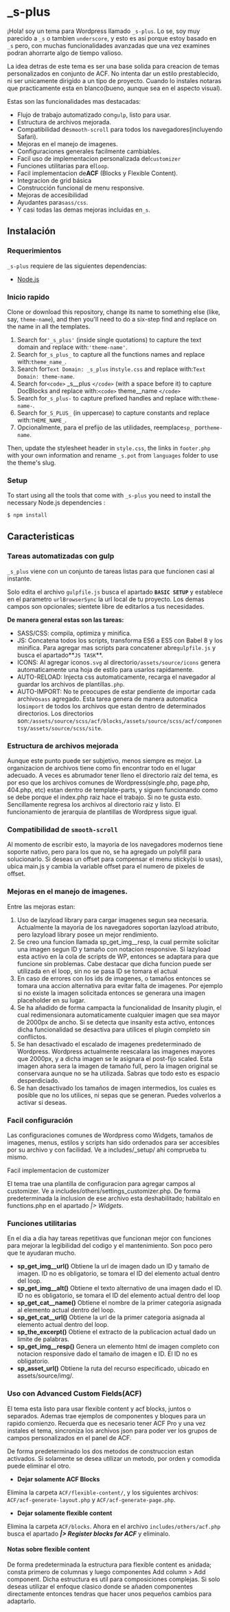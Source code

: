 [](https://travis-ci.org/Automattic/_s)

_s-plus
=======

¡Hola! soy un tema para Wordpress llamado `_s-plus`. Lo se, soy muy parecido a `_s` o tambien `underscore`, y esto es asi porque estoy basado en `_s` pero, con muchas funcionalidades avanzadas que una vez examines podran ahorrarte algo de tiempo valioso.

La idea detras de este tema es ser una base solida para creacion de temas personalizados en conjunto de ACF. No intenta dar un estilo prestablecido, ni ser unicamente dirigido a un tipo de proyecto. Cuando lo instales notaras que practicamente esta en blanco(bueno, aunque sea en el aspecto visual).

Estas son las funcionalidades mas destacadas:

* Flujo de trabajo automatizado con`gulp`, listo para usar.
* Estructura de archivos mejorada.
* Compatibilidad de`smooth-scroll` para todos los navegadores(incluyendo Safari).
* Mejoras en el manejo de imagenes.
* Configuraciones generales facilmente cambiables.
* Facil uso de implementacion personalizada del`customizer`
* Funciones utilitarias para el`loop`.
* Facil implementacion de**ACF** (Blocks y Flexible Content).
* Integracion de grid básica
* Construcción funcional de menu responsive.
* Mejoras de accesibilidad
* Ayudantes para`sass/css`.
* Y casi todas las demas mejoras incluidas en`_s`.

Instalación
------------

### Requerimientos

`_s-plus` requiere de las siguientes dependencias:

- [Node.js](https://nodejs.org/)

### Inicio rapido

Clone or download this repository, change its name to something else (like, say, `theme-name`), and then you'll need to do a six-step find and replace on the name in all the templates.

1. Search for`'_s_plus'` (inside single quotations) to capture the text domain and replace with:`'theme-name'`.
2. Search for`_s_plus_` to capture all the functions names and replace with:`theme_name_`.
3. Search for`Text Domain: _s_plus` in`style.css` and replace with:`Text Domain: theme-name`.
4. Search for`<code>`&nbsp;_s__plus `</code>` (with a space before it) to capture DocBlocks and replace with:`<code>`&nbsp;theme__name `</code>`
5. Search for`_s_plus-` to capture prefixed handles and replace with:`theme-name-`.
6. Search for`_S_PLUS_` (in uppercase) to capture constants and replace with:`THEME_NAME_`.
7. Opcionalmente, para el prefijo de las utilidades, reemplace`sp_` por`theme-name`.

Then, update the stylesheet header in `style.css`, the links in `footer.php` with your own information and rename `_s.pot` from `languages` folder to use the theme's slug.

### Setup

To start using all the tools that come with `_s-plus`  you need to install the necessary Node.js dependencies :

```sh
$ npm install
```

## Caracteristicas

### Tareas automatizadas con gulp

`_s_plus` viene con un conjunto de tareas listas para que funcionen casi al instante.

Solo edita el archivo `gulpfile.js` busca el apartado **`BASIC SETUP`** y establece en el parametro `urlBrowserSync` la url local de tu proyecto. Los demas campos son opcionales; sientete libre de editarlos a tus necesidades.

**De manera general estas son las tareas:**

* SASS/CSS: compila, optimiza y minifica.
* JS: Concatena todos los scripts, transforma ES6 a ES5 con Babel 8 y los minifica. Para agregar mas scripts para concatener abre`gulpfile.js` y busca el apartado**`JS TASK`**.
* ICONS: Al agregar iconos`.svg` al directorio`/assets/source/icons` genera automaticamente una hoja de estilo para usarlos rapidamente.
* AUTO-RELOAD: Injecta css automaticamente, recarga el navegador al guardar los archivos de plantillas`.php`.
* AUTO-IMPORT: No te preocupes de estar pendiente de importar cada archivo`sass` agregado. Esta tarea genera de manera automatica los`import` de todos los archivos que estan dentro de determinados directorios. Los directorios son:`/assets/source/scss/acf/blocks`,`/assets/source/scss/acf/components`y`/assets/source/scss/site`.

### Estructura de archivos mejorada

Aunque este punto puede ser subjetivo, menos siempre es mejor. La organizacion de archivos tiene como fin encontrar todo en el lugar adecuado. A veces es abrumador tener lleno el directorio raiz del tema, es por eso que los archivos comunes de Wordpress(single.php, page.php, 404.php, etc) estan dentro de template-parts, y siguen funcionando como se debe porque el index.php raiz hace el trabajo. Si no te gusta esto. Sencillamente regresa los archivos al directorio raiz y listo. El funcionamiento de jerarquia de plantillas de Wordpress sigue igual.

### Compatibilidad de `smooth-scroll`

Al momento de escribir esto, la mayoria de los navegadores modernos tiene soporte nativo, pero para los que no, se ha agregado un polyfill para solucionarlo. Si deseas un offset para compensar el menu sticky(si lo usas), ubica main.js y cambia la variable offset para el numero de pixeles de offset.

### Mejoras en el manejo de imagenes.

Entre las mejoras estan:

1. Uso de lazyload library para cargar imagenes segun sea necesaria. Actualmente la mayoria de los navegadores soportan lazyload atributo, pero lazyload library posee un mejor rendimiento.
2. Se creo una funcion llamada sp_get_img__resp, la cual permite solicitar una imagen segun ID y tamaño con notacion responsive. Si lazyload esta activo en la cola de scripts de WP, entonces se adaptara para que funcione sin problemas. Cabe destacar que dicha funcion puede ser utilizada en el loop, sin no se pasa ID se tomara el actual
3. En caso de errores con los ids de imagenes, o tamaños entonces se tomara una accion alternativa para evitar falta de imagenes. Por ejemplo si no existe la imagen solicitada entonces se generara una imagen placeholder en su lugar.
4. Se ha añadido de forma campacta la funcionalidad de Insanity plugin, el cual redimensionara automaticamente cualquier imagen que sea mayor de 2000px de ancho. Si se detecta que insanity esta activo, entonces dicha funcionalidad se desactiva para utilices el plugin completo sin conflictos.
5. Se han desactivado el escalado de imagenes predeterminado de Wordpress. Wordpress actualmente reescalara las imagenes mayores que 2000px, y a dicha imagen se le asignara el post-fijo scaled. Esta imagen ahora sera la imagen de tamaño full, pero la imagen original se conservara aunque no se ha utilizada. Sabras que todo esto es espacio desperdiciado.
6. Se han desactivado los tamaños de imagen intermedios, los cuales es posible que no los utilices, ni sepas que se generan. Puedes volverlos a activar si deseas.

### Facil configuración

Las configuraciones comunes de Wordpress como Widgets, tamaños de imagenes, menus, estilos y scripts han sido ordenados para ser accesibles por su archivo y con facilidad. Ve a includes/_setup/ ahi comprueba tu mismo.

Facil implementacion de customizer

El tema trae una plantilla de configuracion para agregar campos al customizer. Ve a includes/others/settings_customizer.php. De forma predeterminada la inclusion de ese archivo esta deshabilitado; habilitalo en functions.php en el apartado *|> Widgets*.

### Funciones utilitarias

En el dia a dia hay tareas repetitivas que funcionan mejor con funciones para mejorar la legibilidad del codigo y el mantenimiento. Son poco pero que te ayudaran mucho.

* **sp_get_img__url()** Obtiene la url de imagen dado un ID y tamaño de imagen. ID no es obligatorio, se tomara el ID del elemento actual dentro del loop.
* **sp_get_img__alt()** Obtiene el texto alternativo de una imagen dado el ID. ID no es obligatorio, se tomara el ID del elemento actual dentro del loop
* **sp_get_cat__name()** Obtiene el nombre de la primer categoria asignada al elemento actual dentro del loop.
* **sp_get_cat__url()** Obtiene la url de la primer categoria asignada al elemento actual dentro del loop.
* **sp_the_excerpt()** Obtiene el extracto de la publicacion actual dado un limite de palabras.
* **sp_get_img__resp()** Genera un elemento html de imagen completo con notacion responsive dado el tamaño de imagen e ID. El ID no es obligatorio.
* **sp_asset_url()** Obtiene la ruta del recurso especificado, ubicado en assets/source/img/.

### Uso con Advanced Custom Fields(ACF)

El tema esta listo para usar flexible content y acf blocks, juntos o separados. Ademas trae ejemplos de componentes y bloques para un rapido comienzo. Recuerda que es necesario tener ACF Pro y una vez instales el tema, sincroniza los archivos json para poder ver los grupos de campos personalizados en el panel de ACF.

De forma predeterminado los dos metodos de construccion estan activados. Si solamente se desea utilizar un metodo, por orden y comodida puede eliminar el otro.

* **Dejar solamente ACF Blocks**

Elimina la carpeta `ACF/flexible-content/`, y los siguientes archivos: `ACF/acf-generate-layout.php` y `ACF/acf-generate-page.php`.

* **Dejar solamente flexible content**

Elimina la carpeta `ACF/blocks`. Ahora en el archivo `includes/others/acf.php` busca el apartado ***|> Register blocks for ACF*** y eliminalo.

#### Notas sobre flexible content

De forma predeterminada la estructura para flexible content es anidada; consta primero de columnas y luego componentes Add column > Add component. Dicha estructura es util para composiciones complejas. Si solo deseas utilizar el enfoque clasico donde se añaden componentes directamente entonces tendras que hacer unos pequeños cambios para adaptarlo.
